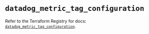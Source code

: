 # `datadog_metric_tag_configuration`

Refer to the Terraform Registry for docs: [`datadog_metric_tag_configuration`](https://registry.terraform.io/providers/datadog/datadog/3.55.0/docs/resources/metric_tag_configuration).
